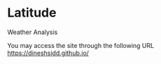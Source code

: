 # Latitude
Weather Analysis

You may access the site through the following URL
https://dineshsidd.github.io/
